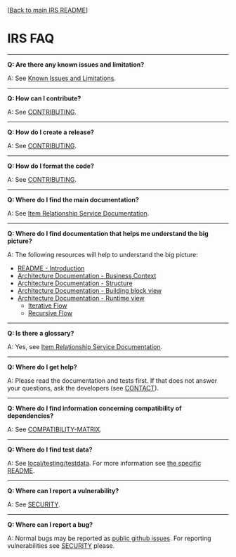 
[[Back to main IRS README](README.md)]


# IRS FAQ

-----
**Q: Are there any known issues and limitation?**

A: See [Known Issues and Limitations](README.md#known-issues-and-limitations).


-----
**Q: How can I contribute?**

A: See [CONTRIBUTING](CONTRIBUTING.md).


-----
**Q: How do I create a release?**

A: See [CONTRIBUTING](CONTRIBUTING.md#create-a-release).


-----
**Q: How do I format the code?**

A: See [CONTRIBUTING](CONTRIBUTING.md#code-formatting).


-----
**Q: Where do I find the main documentation?**

A: See [Item Relationship Service Documentation](https://eclipse-tractusx.github.io/item-relationship-service/docs/).


-----
**Q: Where do I find documentation that helps me understand the big picture?**

A: The following resources will help to understand the big picture:
- [README - Introduction](README.md#introduction)
- [Architecture Documentation - Business Context](https://eclipse-tractusx.github.io/item-relationship-service/docs/arc42/full.html#_business_context)
- [Architecture Documentation - Structure](https://eclipse-tractusx.github.io/item-relationship-service/docs/arc42/full.html#_structure)
- [Architecture Documentation - Building block view](https://eclipse-tractusx.github.io/item-relationship-service/docs/arc42/full.html#_building_block_view)
- [Architecture Documentation - Runtime view](https://eclipse-tractusx.github.io/item-relationship-service/docs/arc42/full.html#_runtime_view)
    -  [Iterative Flow](https://eclipse-tractusx.github.io/item-relationship-service/docs/arc42/full.html#_irs_iterative)
    -  [Recursive Flow](https://eclipse-tractusx.github.io/item-relationship-service/docs/arc42/full.html#_irs_recursive) 


-----
**Q: Is there a glossary?**

A: Yes, see [Item Relationship Service Documentation](https://eclipse-tractusx.github.io/item-relationship-service/docs/arc42/full.html#_glossary).


-----
**Q: Where do I get help?**

A: Please read the documentation and tests first.
If that does not answer your questions, ask the developers (see [CONTACT](CONTACT.md)).


-----
**Q: Where do I find information concerning compatibility of dependencies?**

A: See [COMPATIBILITY-MATRIX](COMPATIBILITY_MATRIX.md).

-----
**Q: Where do I find test data?**

A: See [local/testing/testdata](local/testing/testdata). 
For more information see [the specific README](local/testing/testdata/README.md).


-----
**Q: Where can I report a vulnerability?**

A: See [SECURITY](SECURITY.md#reporting-a-vulnerability).


-----
**Q: Where can I report a bug?**

A: Normal bugs may be reported as [public github issues](https://github.com/orgs/eclipse-tractusx/projects/8/views/10). 
For reporting vulnerabilities see [SECURITY](SECURITY.md#reporting-a-vulnerability) please.


